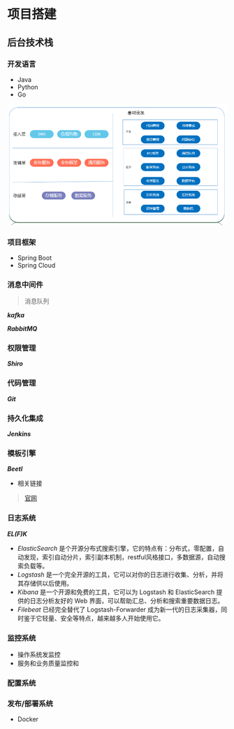 # 项目搭建

## 后台技术栈

### 开发语言

- Java
- Python
- Go

![后台技术](img/svr_stack2.png)

### 项目框架

- Spring Boot
- Spring Cloud

### 消息中间件

>消息队列

***kafka***

***RabbitMQ***

### 权限管理

***Shiro***

### 代码管理

***Git***

### 持久化集成

***Jenkins***

### 模板引擎

***Beetl***

- 相关链接

>[官网](http://ibeetl.com/)

### 日志系统

***EL(F)K***

- *ElasticSearch* 是个开源分布式搜索引擎，它的特点有：分布式，零配置，自动发现，索引自动分片，索引副本机制，restful风格接口，多数据源，自动搜索负载等。
- *Logstash* 是一个完全开源的工具，它可以对你的日志进行收集、分析，并将其存储供以后使用。
- *Kibana* 是一个开源和免费的工具，它可以为 Logstash 和 ElasticSearch 提供的日志分析友好的 Web 界面，可以帮助汇总、分析和搜索重要数据日志。
- *Filebeat* 已经完全替代了 Logstash-Forwarder 成为新一代的日志采集器，同时鉴于它轻量、安全等特点，越来越多人开始使用它。
  
### 监控系统

- 操作系统发监控
- 服务和业务质量监控和

### 配置系统

### 发布/部署系统

- Docker
  
